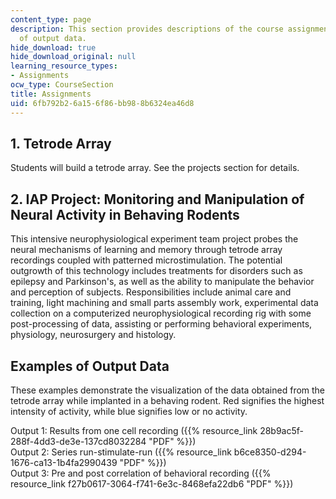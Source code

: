 ```yaml
---
content_type: page
description: This section provides descriptions of the course assignments examples
  of output data.
hide_download: true
hide_download_original: null
learning_resource_types:
- Assignments
ocw_type: CourseSection
title: Assignments
uid: 6fb792b2-6a15-6f86-bb98-8b6324ea46d8
---
```


1\. Tetrode Array
-----------------

Students will build a tetrode array. See the projects section for details.

2\. IAP Project: Monitoring and Manipulation of Neural Activity in Behaving Rodents
-----------------------------------------------------------------------------------

This intensive neurophysiological experiment team project probes the neural mechanisms of learning and memory through tetrode array recordings coupled with patterned microstimulation. The potential outgrowth of this technology includes treatments for disorders such as epilepsy and Parkinson's, as well as the ability to manipulate the behavior and perception of subjects. Responsibilities include animal care and training, light machining and small parts assembly work, experimental data collection on a computerized neurophysiological recording rig with some post-processing of data, assisting or performing behavioral experiments, physiology, neurosurgery and histology.

Examples of Output Data
-----------------------

These examples demonstrate the visualization of the data obtained from the tetrode array while implanted in a behaving rodent. Red signifies the highest intensity of activity, while blue signifies low or no activity.

Output 1: Results from one cell recording ({{% resource_link 28b9ac5f-288f-4dd3-de3e-137cd8032284 "PDF" %}})  
Output 2: Series run-stimulate-run ({{% resource_link b6ce8350-d294-1676-ca13-1b4fa2990439 "PDF" %}})  
Output 3: Pre and post correlation of behavioral recording ({{% resource_link f27b0617-3064-f741-6e3c-8468efa22db6 "PDF" %}})